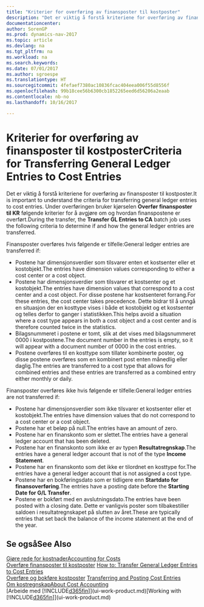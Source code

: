```yaml
---
title: "Kriterier for overføring av finansposter til kostposter"
description: "Det er viktig å forstå kriteriene for overføring av finansposter til kostposter. Under overføringen bruker kjørselen **Overfør finansposter til KR** følgende kriterier for å avgjøre om og hvordan finanspostene er overført."
documentationcenter: 
author: SorenGP
ms.prod: dynamics-nav-2017
ms.topic: article
ms.devlang: na
ms.tgt_pltfrm: na
ms.workload: na
ms.search.keywords: 
ms.date: 07/01/2017
ms.author: sgroespe
ms.translationtype: HT
ms.sourcegitcommit: 4fefaef7380ac10836fcac404eea006f55d8556f
ms.openlocfilehash: 99b18cee56b6300cb1852265eed6d56206a2eaab
ms.contentlocale: nb-no
ms.lasthandoff: 10/16/2017

---
```

# <a name="criteria-for-transferring-general-ledger-entries-to-cost-entries"></a><span data-ttu-id="aa8d5-104">Kriterier for overføring av finansposter til kostposter</span><span class="sxs-lookup"><span data-stu-id="aa8d5-104">Criteria for Transferring General Ledger Entries to Cost Entries</span></span>
<span data-ttu-id="aa8d5-105">Det er viktig å forstå kriteriene for overføring av finansposter til kostposter.</span><span class="sxs-lookup"><span data-stu-id="aa8d5-105">It is important to understand the criteria for transferring general ledger entries to cost entries.</span></span> <span data-ttu-id="aa8d5-106">Under overføringen bruker kjørselen **Overfør finansposter til KR** følgende kriterier for å avgjøre om og hvordan finanspostene er overført.</span><span class="sxs-lookup"><span data-stu-id="aa8d5-106">During the transfer, the **Transfer GL Entries to CA** batch job uses the following criteria to determine if and how the general ledger entries are transferred.</span></span>  

<span data-ttu-id="aa8d5-107">Finansposter overføres hvis følgende er tilfelle:</span><span class="sxs-lookup"><span data-stu-id="aa8d5-107">General ledger entries are transferred if:</span></span>  

-   <span data-ttu-id="aa8d5-108">Postene har dimensjonsverdier som tilsvarer enten et kostsenter eller et kostobjekt.</span><span class="sxs-lookup"><span data-stu-id="aa8d5-108">The entries have dimension values corresponding to either a cost center or a cost object.</span></span>  
-   <span data-ttu-id="aa8d5-109">Postene har dimensjonsverdier som tilsvarer et kostsenter og et kostobjekt.</span><span class="sxs-lookup"><span data-stu-id="aa8d5-109">The entries have dimension values that correspond to a cost center and a cost object.</span></span> <span data-ttu-id="aa8d5-110">For disse postene har kostsenteret forrang.</span><span class="sxs-lookup"><span data-stu-id="aa8d5-110">For these entries, the cost center takes precedence.</span></span> <span data-ttu-id="aa8d5-111">Dette bidrar til å unngå en situasjon der en kosttype vises i både et kostobjekt og et kostsenter og telles derfor to ganger i statistikken.</span><span class="sxs-lookup"><span data-stu-id="aa8d5-111">This helps avoid a situation where a cost type appears in both a cost object and a cost center and is therefore counted twice in the statistics.</span></span>  
-   <span data-ttu-id="aa8d5-112">Bilagsnummeret i postene er tomt, slik at det vises med bilagsnummeret 0000 i kostpostene.</span><span class="sxs-lookup"><span data-stu-id="aa8d5-112">The document number in the entries is empty, so it will appear with a document number of 0000 in the cost entries.</span></span>  
-   <span data-ttu-id="aa8d5-113">Postene overføres til en kosttype som tillater kombinerte poster, og disse postene overføres som en kombinert post enten månedlig eller daglig.</span><span class="sxs-lookup"><span data-stu-id="aa8d5-113">The entries are transferred to a cost type that allows for combined entries and these entries are transferred as a combined entry either monthly or daily.</span></span>  

<span data-ttu-id="aa8d5-114">Finansposter overføres ikke hvis følgende er tilfelle:</span><span class="sxs-lookup"><span data-stu-id="aa8d5-114">General ledger entries are not transferred if:</span></span>  

-   <span data-ttu-id="aa8d5-115">Postene har dimensjonsverdier som ikke tilsvarer et kostsenter eller et kostobjekt.</span><span class="sxs-lookup"><span data-stu-id="aa8d5-115">The entries have dimension values that do not correspond to a cost center or a cost object.</span></span>  
-   <span data-ttu-id="aa8d5-116">Postene har et beløp på null.</span><span class="sxs-lookup"><span data-stu-id="aa8d5-116">The entries have an amount of zero.</span></span>  
-   <span data-ttu-id="aa8d5-117">Postene har en finanskonto som er slettet.</span><span class="sxs-lookup"><span data-stu-id="aa8d5-117">The entries have a general ledger account that has been deleted.</span></span>  
-   <span data-ttu-id="aa8d5-118">Postene har en finanskonto som ikke er av typen **Resultatregnskap**.</span><span class="sxs-lookup"><span data-stu-id="aa8d5-118">The entries have a general ledger account that is not of the type **Income Statement**.</span></span>  
-   <span data-ttu-id="aa8d5-119">Postene har en finanskonto som det ikke er tilordnet en kosttype for.</span><span class="sxs-lookup"><span data-stu-id="aa8d5-119">The entries have a general ledger account that is not assigned a cost type.</span></span>  
-   <span data-ttu-id="aa8d5-120">Postene har en bokføringsdato som er tidligere enn **Startdato for finansoverføring**.</span><span class="sxs-lookup"><span data-stu-id="aa8d5-120">The entries have a posting date before the **Starting Date for G/L Transfer**.</span></span>  
-   <span data-ttu-id="aa8d5-121">Postene er bokført med en avslutningsdato.</span><span class="sxs-lookup"><span data-stu-id="aa8d5-121">The entries have been posted with a closing date.</span></span> <span data-ttu-id="aa8d5-122">Dette er vanligvis poster som tilbakestiller saldoen i resultatregnskapet på slutten av året.</span><span class="sxs-lookup"><span data-stu-id="aa8d5-122">These are typically entries that set back the balance of the income statement at the end of the year.</span></span>  

## <a name="see-also"></a><span data-ttu-id="aa8d5-123">Se også</span><span class="sxs-lookup"><span data-stu-id="aa8d5-123">See Also</span></span>  
[<span data-ttu-id="aa8d5-124">Gjøre rede for kostnader</span><span class="sxs-lookup"><span data-stu-id="aa8d5-124">Accounting for Costs</span></span>](finance-manage-cost-accounting.md)  
 <span data-ttu-id="aa8d5-125">[Overføre finansposter til kostposter](finance-how-to-transfer-general-ledger-entries-to-cost-entries.md) </span><span class="sxs-lookup"><span data-stu-id="aa8d5-125">[How to: Transfer General Ledger Entries to Cost Entries](finance-how-to-transfer-general-ledger-entries-to-cost-entries.md) </span></span>  
 <span data-ttu-id="aa8d5-126">[Overføre og bokføre kostposter](finance-transfer-and-post-cost-entries.md) </span><span class="sxs-lookup"><span data-stu-id="aa8d5-126">[Transferring and Posting Cost Entries](finance-transfer-and-post-cost-entries.md) </span></span>  
 [<span data-ttu-id="aa8d5-127">Om kostregnskap</span><span class="sxs-lookup"><span data-stu-id="aa8d5-127">About Cost Accounting</span></span>](finance-about-cost-accounting.md)  
 <span data-ttu-id="aa8d5-128">[Arbeide med [!INCLUDE[d365fin](includes/d365fin_md.md)]](ui-work-product.md)</span><span class="sxs-lookup"><span data-stu-id="aa8d5-128">[Working with [!INCLUDE[d365fin](includes/d365fin_md.md)]](ui-work-product.md)</span></span>

